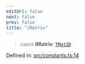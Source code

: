 ```yaml
---
editUrl: false
next: false
prev: false
title: "iMatrix"
---
```


> `const` **iMatrix**: [`TMat2D`](/api/type-aliases/tmat2d/)

Defined in: [src/constants.ts:14](https://github.com/fabricjs/fabric.js/blob/9a792f4b7b8031f02ec7ea4ce8c99f810e45cfec/src/constants.ts#L14)
